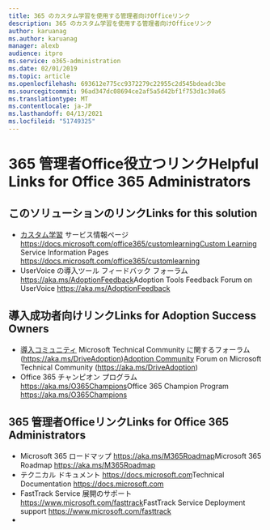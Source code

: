 ```yaml
---
title: 365 のカスタム学習を使用する管理者向けOfficeリンク
description: 365 のカスタム学習を使用する管理者向けOfficeリンク
author: karuanag
ms.author: karuanag
manager: alexb
audience: itpro
ms.service: o365-administration
ms.date: 02/01/2019
ms.topic: article
ms.openlocfilehash: 693612e775cc9372279c22955c2d545bdeadc3be
ms.sourcegitcommit: 96ad347dc08694ce2af5a5d42bf1f753d1c30a65
ms.translationtype: MT
ms.contentlocale: ja-JP
ms.lasthandoff: 04/13/2021
ms.locfileid: "51749325"
---
```

# <a name="helpful-links-for-office-365-administrators"></a><span data-ttu-id="9dbd8-103">365 管理者Office役立つリンク</span><span class="sxs-lookup"><span data-stu-id="9dbd8-103">Helpful Links for Office 365 Administrators</span></span>

## <a name="links-for-this-solution"></a><span data-ttu-id="9dbd8-104">このソリューションのリンク</span><span class="sxs-lookup"><span data-stu-id="9dbd8-104">Links for this solution</span></span>

- <span data-ttu-id="9dbd8-105">[カスタム学習](/office365/customlearning) サービス情報ページ https://docs.microsoft.com/office365/customlearning</span><span class="sxs-lookup"><span data-stu-id="9dbd8-105">[Custom Learning](/office365/customlearning) Service Information Pages https://docs.microsoft.com/office365/customlearning</span></span>
- <span data-ttu-id="9dbd8-106">UserVoice の導入ツール フィードバック フォーラム https://aka.ms/AdoptionFeedback</span><span class="sxs-lookup"><span data-stu-id="9dbd8-106">Adoption Tools Feedback Forum on UserVoice https://aka.ms/AdoptionFeedback</span></span> 

## <a name="links-for-adoption-success-owners"></a><span data-ttu-id="9dbd8-107">導入成功者向けリンク</span><span class="sxs-lookup"><span data-stu-id="9dbd8-107">Links for Adoption Success Owners</span></span>
- <span data-ttu-id="9dbd8-108">[導入コミュニティ](https://aka.ms/DriveAdoption) Microsoft Technical Community に関するフォーラム (https://aka.ms/DriveAdoption)</span><span class="sxs-lookup"><span data-stu-id="9dbd8-108">[Adoption Community](https://aka.ms/DriveAdoption) Forum on Microsoft Technical Community (https://aka.ms/DriveAdoption)</span></span>
- <span data-ttu-id="9dbd8-109">Office 365 チャンピオン プログラム https://aka.ms/O365Champions</span><span class="sxs-lookup"><span data-stu-id="9dbd8-109">Office 365 Champion Program https://aka.ms/O365Champions</span></span> 

## <a name="links-for-office-365-administrators"></a><span data-ttu-id="9dbd8-110">365 管理者Officeリンク</span><span class="sxs-lookup"><span data-stu-id="9dbd8-110">Links for Office 365 Administrators</span></span>
- <span data-ttu-id="9dbd8-111">Microsoft 365 ロードマップ https://aka.ms/M365Roadmap</span><span class="sxs-lookup"><span data-stu-id="9dbd8-111">Microsoft 365 Roadmap https://aka.ms/M365Roadmap</span></span>
- <span data-ttu-id="9dbd8-112">テクニカル ドキュメント https://docs.microsoft.com</span><span class="sxs-lookup"><span data-stu-id="9dbd8-112">Technical Documentation https://docs.microsoft.com</span></span>
- <span data-ttu-id="9dbd8-113">FastTrack Service 展開のサポート https://www.microsoft.com/fasttrack</span><span class="sxs-lookup"><span data-stu-id="9dbd8-113">FastTrack Service Deployment support https://www.microsoft.com/fasttrack</span></span>
-
